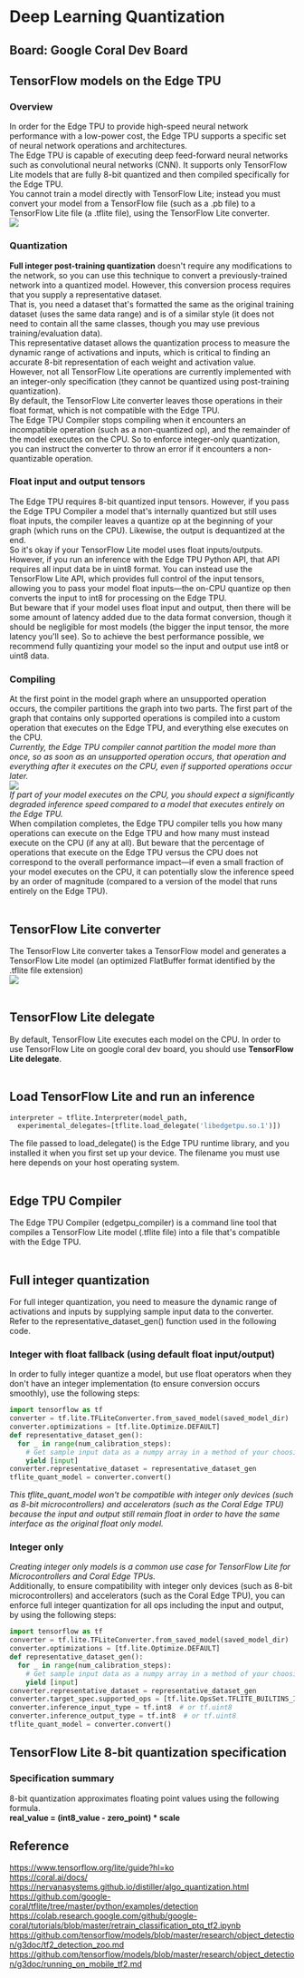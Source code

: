 # Deep Learning Quantization
## Board: Google Coral Dev Board  

## TensorFlow models on the Edge TPU
### Overview
In order for the Edge TPU to provide high-speed neural network performance with a low-power cost, the Edge TPU supports a specific set of neural network operations and architectures.  
The Edge TPU is capable of executing deep feed-forward neural networks such as convolutional neural networks (CNN). It supports only TensorFlow Lite models that are fully 8-bit quantized and then compiled specifically for the Edge TPU.  
You cannot train a model directly with TensorFlow Lite; instead you must convert your model from a TensorFlow file (such as a .pb file) to a TensorFlow Lite file (a .tflite file), using the TensorFlow Lite converter.  
<img src=https://coral.ai/static/docs/images/edgetpu/compile-workflow.png>  

### Quantization
**Full integer post-training quantization** doesn't require any modifications to the network, so you can use this technique to convert a previously-trained network into a quantized model. However, this conversion process requires that you supply a representative dataset.  
That is, you need a dataset that's formatted the same as the original training dataset (uses the same data range) and is of a similar style (it does not need to contain all the same classes, though you may use previous training/evaluation data).  
This representative dataset allows the quantization process to measure the dynamic range of activations and inputs, which is critical to finding an accurate 8-bit representation of each weight and activation value.  
However, not all TensorFlow Lite operations are currently implemented with an integer-only specification (they cannot be quantized using post-training quantization).  
By default, the TensorFlow Lite converter leaves those operations in their float format, which is not compatible with the Edge TPU.  
The Edge TPU Compiler stops compiling when it encounters an incompatible operation (such as a non-quantized op), and the remainder of the model executes on the CPU. So to enforce integer-only quantization, you can instruct the converter to throw an error if it encounters a non-quantizable operation.  

### Float input and output tensors
The Edge TPU requires 8-bit quantized input tensors. However, if you pass the Edge TPU Compiler a model that's internally quantized but still uses float inputs, the compiler leaves a quantize op at the beginning of your graph (which runs on the CPU). Likewise, the output is dequantized at the end.  
So it's okay if your TensorFlow Lite model uses float inputs/outputs. However, if you run an inference with the Edge TPU Python API, that API requires all input data be in uint8 format. You can instead use the TensorFlow Lite API, which provides full control of the input tensors, allowing you to pass your model float inputs—the on-CPU quantize op then converts the input to int8 for processing on the Edge TPU.  
But beware that if your model uses float input and output, then there will be some amount of latency added due to the data format conversion, though it should be negligible for most models (the bigger the input tensor, the more latency you'll see). So to achieve the best performance possible, we recommend fully quantizing your model so the input and output use int8 or uint8 data.

### Compiling
At the first point in the model graph where an unsupported operation occurs, the compiler partitions the graph into two parts. The first part of the graph that contains only supported operations is compiled into a custom operation that executes on the Edge TPU, and everything else executes on the CPU.  
*Currently, the Edge TPU compiler cannot partition the model more than once, so as soon as an unsupported operation occurs, that operation and everything after it executes on the CPU, even if supported operations occur later.*  
<img src=https://coral.ai/static/docs/images/edgetpu/compile-tflite-to-edgetpu.png>  
*If part of your model executes on the CPU, you should expect a significantly degraded inference speed compared to a model that executes entirely on the Edge TPU.*  
When compilation completes, the Edge TPU compiler tells you how many operations can execute on the Edge TPU and how many must instead execute on the CPU (if any at all). But beware that the percentage of operations that execute on the Edge TPU versus the CPU does not correspond to the overall performance impact—if even a small fraction of your model executes on the CPU, it can potentially slow the inference speed by an order of magnitude (compared to a version of the model that runs entirely on the Edge TPU).
<br></br>

## TensorFlow Lite converter
The TensorFlow Lite converter takes a TensorFlow model and generates a TensorFlow Lite model (an optimized FlatBuffer format identified by the .tflite file extension)  
<img src=https://www.tensorflow.org/lite/images/convert/convert.png>
<br></br>

## TensorFlow Lite delegate
By default, TensorFlow Lite executes each model on the CPU. In order to use TensorFlow Lite on google coral dev board, you should use **TensorFlow Lite delegate**.
<br></br>

## Load TensorFlow Lite and run an inference
~~~python
interpreter = tflite.Interpreter(model_path,
  experimental_delegates=[tflite.load_delegate('libedgetpu.so.1')])
~~~
The file passed to load_delegate() is the Edge TPU runtime library, and you installed it when you first set up your device. The filename you must use here depends on your host operating system.
<br></br>

## Edge TPU Compiler
The Edge TPU Compiler (edgetpu_compiler) is a command line tool that compiles a TensorFlow Lite model (.tflite file) into a file that's compatible with the Edge TPU.
<br></br>

## Full integer quantization
For full integer quantization, you need to measure the dynamic range of activations and inputs by supplying sample input data to the converter. Refer to the representative_dataset_gen() function used in the following code.  

### Integer with float fallback (using default float input/output)
In order to fully integer quantize a model, but use float operators when they don't have an integer implementation (to ensure conversion occurs smoothly), use the following steps:
~~~python
import tensorflow as tf
converter = tf.lite.TFLiteConverter.from_saved_model(saved_model_dir)
converter.optimizations = [tf.lite.Optimize.DEFAULT]
def representative_dataset_gen():
  for _ in range(num_calibration_steps):
    # Get sample input data as a numpy array in a method of your choosing.
    yield [input]
converter.representative_dataset = representative_dataset_gen
tflite_quant_model = converter.convert()
~~~  
*This tflite_quant_model won't be compatible with integer only devices (such as 8-bit microcontrollers) and accelerators (such as the Coral Edge TPU) because the input and output still remain float in order to have the same interface as the original float only model.*  

### Integer only
*Creating integer only models is a common use case for TensorFlow Lite for Microcontrollers and Coral Edge TPUs.*  
Additionally, to ensure compatibility with integer only devices (such as 8-bit microcontrollers) and accelerators (such as the Coral Edge TPU), you can enforce full integer quantization for all ops including the input and output, by using the following steps:
~~~python
import tensorflow as tf
converter = tf.lite.TFLiteConverter.from_saved_model(saved_model_dir)
converter.optimizations = [tf.lite.Optimize.DEFAULT]
def representative_dataset_gen():
  for _ in range(num_calibration_steps):
    # Get sample input data as a numpy array in a method of your choosing.
    yield [input]
converter.representative_dataset = representative_dataset_gen
converter.target_spec.supported_ops = [tf.lite.OpsSet.TFLITE_BUILTINS_INT8]
converter.inference_input_type = tf.int8  # or tf.uint8
converter.inference_output_type = tf.int8  # or tf.uint8
tflite_quant_model = converter.convert()
~~~

## TensorFlow Lite 8-bit quantization specification  
### Specification summary
8-bit quantization approximates floating point values using the following formula.  
**real_value = (int8_value - zero_point) * scale**


## Reference
https://www.tensorflow.org/lite/guide?hl=ko  
https://coral.ai/docs/  
https://nervanasystems.github.io/distiller/algo_quantization.html  
https://github.com/google-coral/tflite/tree/master/python/examples/detection  
https://colab.research.google.com/github/google-coral/tutorials/blob/master/retrain_classification_ptq_tf2.ipynb  
https://github.com/tensorflow/models/blob/master/research/object_detection/g3doc/tf2_detection_zoo.md  
https://github.com/tensorflow/models/blob/master/research/object_detection/g3doc/running_on_mobile_tf2.md
